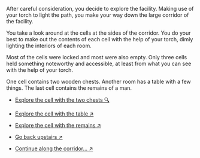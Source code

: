 After careful consideration, you decide to explore the facility. Making use of your torch to light the path, you make your way down the large corridor of the facility. 

You take a look around at the cells at the sides of the corridor. You do your best to make out the contents of each cell with the help of your torch, dimly lighting the interiors of each room.

Most of the cells were locked and most were also empty. Only three cells held something noteworthy and accessible, at least from what you can see with the help of your torch.

One cell contains two wooden chests. Another room has a table with a few things. The last cell contains the remains of a man.

- [Explore the cell with the two chests 🔍](6-D.md)

- [Explore the cell with the table ↗](6-E.md)

- [Explore the cell with the remains ↗](6-F.md)

- [Go back upstairs ↗](6-B.md)

- [Continue along the corridor... ↗](../4/0.md)
